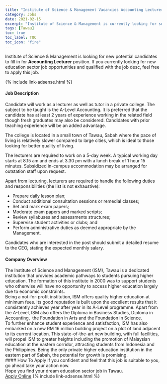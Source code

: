 ```yaml
---
title: "Institute of Science & Management Vacancies Accounting Lecturer" 
category: Jobs 
date: 2021-02-15 
excerpt: "Institute of Science & Management is currently looking for suitable person to fill in the Accounting Lecturer which positioned at Tawau" 
tags: [Tawau] 
toc: true 
toc_label: TOC 
toc_icon: "fire" 
--- 
```


<p>Institute of Science & Management is looking for new potential candidates to fill in for <b>Accounting Lecturer</b> position. If you currently looking for new education sector job opportunities and qualified with the job desc, feel free to apply this job.
</p>{% include link-adsense.html %} 
 <div><div><h4>Job Description</h4></div><div><div><span><div><p>Candidate will work as a lecturer as well as tutor in a private college. The subject to be taught is the A-Level Accounting. It is preferred that the candidate has at least 2 years of experience working in the related field though fresh graduates may also be considered. Candidates with prior teaching experience will be an added advantage.</p><p>The college is located in a small town of Tawau, Sabah where the pace of living is relatively slower compared to large cities, which is ideal to those looking for better quality of living.</p><p>The lecturers are required to work on a 5-day week. A typical working day starts at 8.15 am and ends at 3.30 pm with a lunch break of 1 hour 15 minutes. Subsidized in-campus accommodation may be arranged for outstation staff upon request.</p><p>Apart from lecturing, lecturers are required to handle the following duties and responsibilities (the list is not exhaustive):</p><ul><li>Prepare daily lesson plan;</li><li>Conduct additional consultation sessions or remedial classes;</li><li>Set and mark exam papers;</li><li>Moderate exam papers and marked scripts;</li><li>Review syllabuses and assessments structures;</li><li>Supervise student activities or clubs; and</li><li>Perform administrative duties as deemed appropriate by the Management.</li></ul><p>Candidates who are interested in the post should submit a detailed resume to the CEO, stating the expected monthly salary.</p></div></span></div></div></div> 
<div><div><h4>Company Overview</h4></div><div><div><span><div><div>The Institute of Science and Management (ISM), Tawau is a dedicated institution that provides academic pathways to students pursuing higher education. The formation of this institute in 2000 was to support students who otherwise will have no opportunity to access higher education largely due to economic constraints.&#160;</div>
<div>Being a not-for-profit institution, ISM offers quality higher education at minimum fees. Its good reputation is built upon the excellent results that it consistently achieves year after year in its A-Level programme. Apart from the A-Level, ISM also offers the Diploma in Business Studies, Diploma in Accounting,&#160; the Foundation in Arts and the Foundation in Science.</div>
<div>To further enhance student experience and satisfaction, ISM has also embarked on a new RM 16 million building project on a plot of land adjacent to its current location. This state-of-the-art new building, with full facilities, will propel ISM to greater heights including the promotion of Malaysian education at the eastern corridor, attracting students from Indonesia and the Philippines. Being the only private higher education institution in the eastern part of Sabah, the potential for growth is promising.</div></div></span></div></div></div> 
#### How To Apply 
If you confident and feel that this job is suitable to you, go ahead take your action now. <br/> 
Hope you find your dream education sector job in Tawau. <br/> 
<a href="https://www.jobstreet.com.my/en/job/accounting-lecturer-4481872?jobId=jobstreet-my-job-4481872" class="btn btn--info" target="_blank" rel="nofollow noopenner">Apply Online</a> 
{% include link-adsense.html %} 